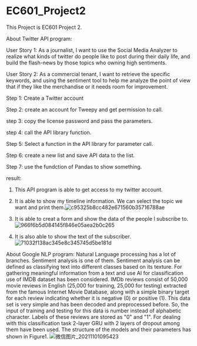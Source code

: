 # EC601_Project2
This Project is EC601 Project 2.

About Twitter API program:

User Story 1: As a journalist, I want to use the Social Media Analyzer to realize what kinds of twitter do people like to post during their daily life, and build the flash-news by those topics who owning high sentiments.

User Story 2: As a commercial tenant, I want to retrieve the specific keywords, and using the sentiment tool to help me analyze the point of view that if they like the merchandise or it needs room for improvement.

Step 1: Create a Twitter account

Step 2: create an account for Tweepy and get permission to call.

step 3: copy the license password and pass the parameters.

step 4: call the API library function.

Step 5: Select a function in the API library for parameter call.

Step 6: create a new list and save API data to the list.

Step 7: use the fundction of Pandas to show something.

result: 
1. This API program is able to get access to my twitter account. 
2. It is able to show my timeline information. We can select the topic we want and print them.![c95325b8cc482e671560b35716788ae](https://user-images.githubusercontent.com/72896630/139682956-27f3f77c-7f1d-4db9-88b0-c23ab57ee735.png)

3. It is able to creat a form and show the data of the people I subscribe to.![966f6b5d084145f846e05aea2b0c265](https://user-images.githubusercontent.com/72896630/139682981-636f976e-cd0a-4bad-81e3-d70a229b5917.png)

4. It is also able to show the text of the subscriber.![71032f138ac345e8c345745d5be181d](https://user-images.githubusercontent.com/72896630/139682992-ebfbd4eb-5bf7-45ac-ac99-6bb8afaec8a9.png)


About Google NLP program:
Natural Language processing has a lot of branches. Sentiment analysis is one of them. Sentiment analysis can be defined as classifying text into different classes based on its texture. For gathering meaningful information from a text and use AI for classification use of IMDB dataset has been considered. IMDb reviews consist of 50,000 movie reviews in English (25,000 for training, 25,000 for testing) extracted from the famous Internet Movie Database, along with a simple binary target for each review indicating whether it is negative (0) or positive (1). This data set is very simple and has been decoded and preprocessed before. So, the input of training and testing for this data is number instead of alphabetic character. Labels of these reviews are stored as "0" and "1". For dealing with this classification task 2-layer GRU with 2 layers of dropout among them have been used. The structure of the models and their parameters has shown in Figure1. 
![微信图片_20211101095423](https://user-images.githubusercontent.com/72896630/139682850-d655bc7f-d0a7-47bc-b1c3-01aa4002d855.png)


